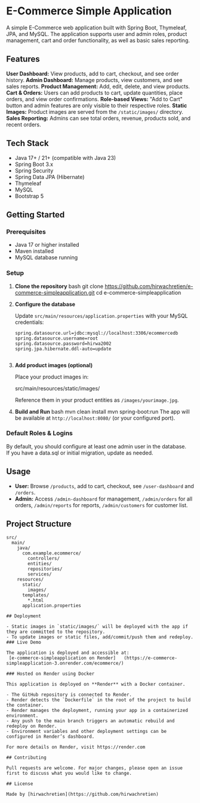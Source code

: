 # E-Commerce Simple Application

A simple E-Commerce web application built with Spring Boot, Thymeleaf, JPA, and MySQL. The application supports user and admin roles, product management, cart and order functionality, as well as basic sales reporting.

## Features

 **User Dashboard:** View products, add to cart, checkout, and see order history.
 **Admin Dashboard:** Manage products, view customers, and see sales reports. **Product Management:** Add, edit, delete, and view products.
 **Cart & Orders:** Users can add products to cart, update quantities, place orders, and view order confirmations.
 **Role-based Views:** "Add to Cart" button and admin features are only visible to their respective roles.
 **Static Images:** Product images are served from the `/static/images/` directory.
 **Sales Reporting:** Admins can see total orders, revenue, products sold, and recent orders.

## Tech Stack

- Java 17+ / 21+ (compatible with Java 23)
- Spring Boot 3.x
- Spring Security
- Spring Data JPA (Hibernate)
- Thymeleaf
- MySQL
- Bootstrap 5

## Getting Started

### Prerequisites

- Java 17 or higher installed
- Maven installed
- MySQL database running

### Setup

1. **Clone the repository**
   bash
   git clone https://github.com/hirwachretien/e-commerce-simpleapplication.git
   cd e-commerce-simpleapplication
   

2. **Configure the database**

   Update `src/main/resources/application.properties` with your MySQL credentials:
   ```
   spring.datasource.url=jdbc:mysql://localhost:3306/ecommercedb
   spring.datasource.username=root
   spring.datasource.password=hirwa2002
   spring.jpa.hibernate.ddl-auto=update
   

3. **Add product images (optional)**

   Place your product images in:
   
   src/main/resources/static/images/
   
   Reference them in your product entities as `/images/yourimage.jpg`.

4. **Build and Run**
   bash
   mvn clean install
   mvn spring-boot:run
   The app will be available at `http://localhost:8080/` (or your configured port).

### Default Roles & Logins

By default, you should configure at least one admin user in the database.  
If you have a data.sql or initial migration, update as needed.

## Usage

- **User:** Browse `/products`, add to cart, checkout, see `/user-dashboard` and `/orders`.
- **Admin:** Access `/admin-dashboard` for management, `/admin/orders` for all orders, `/admin/reports` for reports, `/admin/customers` for customer list.

## Project Structure

```
src/
  main/
    java/
      com.example.ecommerce/
        controllers/
        entities/
        repositories/
        services/
    resources/
      static/
        images/
      templates/
        *.html
      application.properties

## Deployment

- Static images in `static/images/` will be deployed with the app if they are committed to the repository.
- To update images or static files, add/commit/push them and redeploy.
### Live Demo

The application is deployed and accessible at:
 [e-commerce-simpleapplication on Render]   (https://e-commerce-simpleapplication-3.onrender.com/ecommerce/)

### Hosted on Render using Docker

This application is deployed on **Render** with a Docker container.

- The GitHub repository is connected to Render.
- Render detects the `Dockerfile` in the root of the project to build the container.
- Render manages the deployment, running your app in a containerized environment.
- Any push to the main branch triggers an automatic rebuild and redeploy on Render.
- Environment variables and other deployment settings can be configured in Render’s dashboard.

For more details on Render, visit https://render.com

## Contributing

Pull requests are welcome. For major changes, please open an issue first to discuss what you would like to change.

## License

Made by [hirwachretien](https://github.com/hirwachretien)
